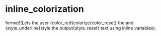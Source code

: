 # inline_colorization
format!(Lets the user {color_red}colorize{color_reset} the and {style_underline}style the output{style_reset} text using inline variables);
